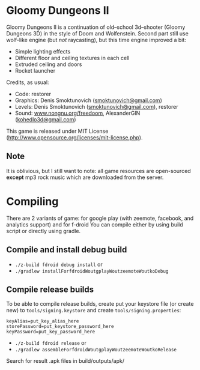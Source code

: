 # Gloomy Dungeons II

Gloomy Dungeons II is a continuation of old–school 3d–shooter (Gloomy Dungeons 3D) in the style of Doom and Wolfenstein.
Second part still use wolf-like engine (but *not* raycasting), but this time engine improved a bit:

  - Simple lighting effects
  - Different floor and ceiling textures in each cell
  - Extruded ceiling and doors
  - Rocket launcher

Credits, as usual:

  - Code: restorer
  - Graphics: Denis Smoktunovich (smoktunovich@gmail.com)
  - Levels: Denis Smoktunovich (smoktunovich@gmail.com), restorer
  - Sound: www.nongnu.org/freedoom, AlexanderGIN (kohedlo3d@gmail.com)

This game is released under MIT License (http://www.opensource.org/licenses/mit-license.php).

## Note

It is oblivious, but I still want to note: all game resources are open-sourced **except** mp3 rock music which are downloaded from the server.

# Compiling

There are 2 variants of game: for google play (with zeemote, facebook, and analytics support) and for f-droid
You can compile either by using build script or directly using gradle.

## Compile and install debug build

  - `./z-build fdroid debug install` or
  - `./gradlew installForfdroidWoutgplayWoutzeemoteWoutkoDebug`

## Compile release builds

To be able to compile release builds, create put your keystore file (or create new) to `tools/signing.keystore` and create `tools/signing.properties`:

```
keyAlias=put_key_alias_here
storePassword=put_keystore_password_here
keyPassword=put_key_password_here
```

  - `./z-build fdroid release` or
  - `./gradlew assembleForfdroidWoutgplayWoutzeemoteWoutkoRelease`

Search for result .apk files in build/outputs/apk/
